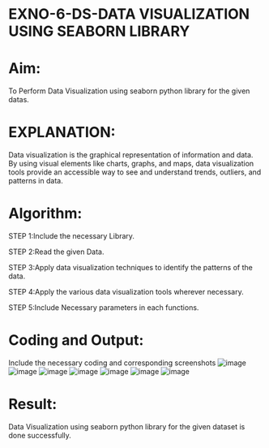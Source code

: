 # EXNO-6-DS-DATA VISUALIZATION USING SEABORN LIBRARY

# Aim:
  To Perform Data Visualization using seaborn python library for the given datas.

# EXPLANATION:
Data visualization is the graphical representation of information and data. By using visual elements like charts, graphs, and maps, data visualization tools provide an accessible way to see and understand trends, outliers, and patterns in data.

# Algorithm:
STEP 1:Include the necessary Library.

STEP 2:Read the given Data.

STEP 3:Apply data visualization techniques to identify the patterns of the data.

STEP 4:Apply the various data visualization tools wherever necessary.

STEP 5:Include Necessary parameters in each functions.

# Coding and Output:
 Include the necessary coding and corresponding screenshots
 ![image](https://github.com/user-attachments/assets/56146eec-1ee6-449d-bb73-753bfce61ac0)
![image](https://github.com/user-attachments/assets/e1a7d08d-d470-47b5-af27-23385ec38fd9)
![image](https://github.com/user-attachments/assets/1d8be5a5-ca4d-4373-9f47-d7e1b35fd0e0)
![image](https://github.com/user-attachments/assets/222905c0-73d6-4b0f-abac-f6739540ac0d)
![image](https://github.com/user-attachments/assets/c182cd35-4d19-48e7-b893-7b39db617eef)
![image](https://github.com/user-attachments/assets/2e3817d0-2022-4e53-9c26-667db80323e9)
![image](https://github.com/user-attachments/assets/7cbe1dc1-f5e7-4d34-9d4e-b37077d702a2)


# Result:
 Data Visualization using seaborn python library for the given dataset is done successfully.
